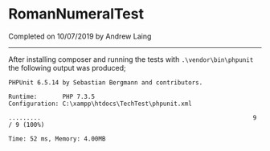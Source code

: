 # RomanNumeralTest

Completed on 10/07/2019 by Andrew Laing

- - - - - - - - - - - - - - - - - - - - - - - - - - - - - - - - - - - - - - - -

After installing composer and running the tests with `.\vendor\bin\phpunit` the following output was produced;

```
PHPUnit 6.5.14 by Sebastian Bergmann and contributors.

Runtime:       PHP 7.3.5
Configuration: C:\xampp\htdocs\TechTest\phpunit.xml

.........                                                           9 / 9 (100%)

Time: 52 ms, Memory: 4.00MB
```
